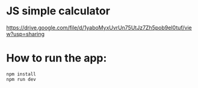# JS simple  calculator
https://drive.google.com/file/d/1yaboMyxUvrUn75UtJz7Zh5pob9eI0tuf/view?usp=sharing
# How to run the app:
``` git clone https://github.com/RomanBurdeiny/calculator.git
npm install
npm run dev